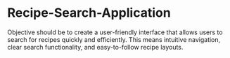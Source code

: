 # Recipe-Search-Application
Objective should be to create a user-friendly interface that allows users to search for recipes quickly and efficiently. This means intuitive navigation, clear search functionality, and easy-to-follow recipe layouts.
